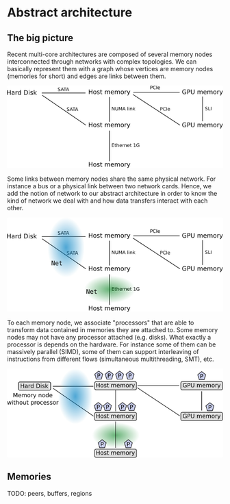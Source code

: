 # Abstract architecture

## The big picture

Recent multi-core architectures are composed of several memory nodes
interconnected through networks with complex topologies. We can basically
represent them with a graph whose vertices are memory nodes (memories for
short) and edges are links between them. 

![Graph of memories](images/abstract_architecture1.png)

Some links between memory nodes share the same physical network. For instance a
bus or a physical link between two network cards. Hence, we add the notion of
network to our abstract architecture in order to know the kind of network we
deal with and how data transfers interact with each other.

![Graph of memories with networks](images/abstract_architecture2.png)

To each memory node, we associate "processors" that are able to transform data
contained in memories they are attached to. Some memory nodes may not have any
processor attached (e.g. disks). What exactly a processor is depends on the
hardware. For instance some of them can be massively parallel (SIMD), some of
them can support interleaving of instructions from different flows
(simultaneous multithreading, SMT), etc.

![Graph of memories with processors](images/abstract_architecture3.png)


## Memories

TODO: peers, buffers, regions
